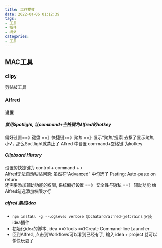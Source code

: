 ```yaml
---
title: 工作提效
date: 2022-08-06 01:12:39
tags:
- 工具
- 插件
- 提效
categories:
- 工具   
---
```

## MAC工具
### clipy  
剪贴板工具
### Alfred
#### 设置
##### 禁用Spotlight, 让command+空格键为Alfred的hotkey 
偏好设置==》键盘 ==》快捷键==》聚焦 ==》显示“聚焦”搜索  去掉了显示聚焦小√，那么Spotlight就禁止了
Alfred 中设置 command+空格键 为hotkey 
##### Clipboard History  
设置的快捷键为 control + command + x   
Alfred无法自动粘贴问题: 虽然在“Advanced” 中勾选了 Pasting: Auto-paste on return  
还需要添加辅助功能的权限, 系统偏好设置 ==》 安全性与隐私 ==》 辅助功能  给Alfred勾选添加权限才行
##### alfred 集成idea
* ``npm install -g --loglevel verbose @bchatard/alfred-jetbrains`` 安装idea插件
* 初始化idea的脚本, idea ==》Tools ==》Create Command-line Launcher 
* 回到Alfred, 点击到Workflows可以看到已经有了, 输入 idea + project 就可以愉快玩耍了
